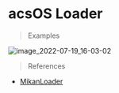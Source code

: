 # acsOS Loader
>Examples

![image_2022-07-19_16-03-02](https://user-images.githubusercontent.com/2356036/179463574-71b64d07-1a5d-4e1b-a733-6f10f5d630e0.png)

>References
* [MikanLoader](https://github.com/uchan-nos/mikanos/tree/osbook_day02b)
